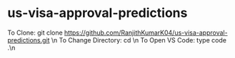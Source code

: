 # us-visa-approval-predictions

To Clone: git clone https://github.com/RanjithKumarK04/us-visa-approval-predictions.git \n
To Change Directory: cd <give directory_name> \n
To Open VS Code: type code .\n
